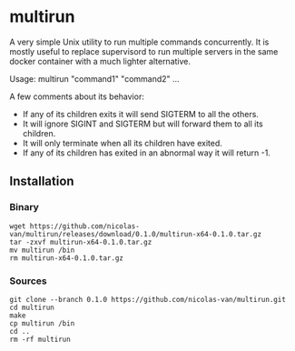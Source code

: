 
multirun
========

A very simple Unix utility to run multiple commands concurrently. It is mostly useful to replace supervisord to run
multiple servers in the same docker container with a much lighter alternative.

Usage: multirun "command1" "command2" ...

A few comments about its behavior:

* If any of its children exits it will send SIGTERM to all the others.
* It will ignore SIGINT and SIGTERM but will forward them to all its children.
* It will only terminate when all its children have exited.
* If any of its children has exited in an abnormal way it will return -1.

Installation
------------

### Binary

    wget https://github.com/nicolas-van/multirun/releases/download/0.1.0/multirun-x64-0.1.0.tar.gz
    tar -zxvf multirun-x64-0.1.0.tar.gz
    mv multirun /bin
    rm multirun-x64-0.1.0.tar.gz
    
### Sources

    git clone --branch 0.1.0 https://github.com/nicolas-van/multirun.git
    cd multirun
    make
    cp multirun /bin
    cd ..
    rm -rf multirun
    
